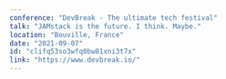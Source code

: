 ```yaml
---
conference: "DevBreak - The ultimate tech festival"
talk: "JAMstack is the future. I think. Maybe."
location: "Bouville, France"
date: "2021-09-07"
id: "clifq53so3wfq0bw81xni3t7x"
link: "https://www.devbreak.io/"
---
```


